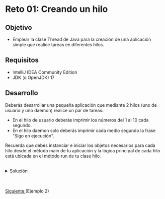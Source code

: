 # Reto 01: Creando un hilo

## Objetivo
- Emplear la clase Thread de Java para la creación de una aplicación simple que realice tareas en diferentes hilos.

## Requisitos
- IntelliJ IDEA Community Edition
- JDK (o OpenJDK) 17

## Desarrollo
Deberás desarrollar una pequeña aplicación que mediante 2 hilos (uno de usuario y uno daemon) realice un par de tareas:

- En el hilo de usuario deberás imprimir los números del 1 al 10 cada segundo.
- En el hilo daemon solo deberás imprimir cada medio segundo la frase "Sigo en ejecución".

Recuerda que debes instanciar e iniciar los objetos necesarios para cada hilo desde el método main de tu aplicación y la lógica principal de cada hilo está ubicada en el método run de tu clase hilo.

<br/>

<details>
	<summary>Solución</summary>
	
 1. Para resolver este reto tendrás que crear dos clases diferentes que hereden de Thread, dentro de la primera en el método run solo deberás incluir un for del 1 al 10 inclusivo en el que esté la instrucción System.out.println y un sleep por 1 segundo.

    ```java
    public class Hilo1 extends Thread {
		@Override
		public void run() {
			for (int i = 0; i <= 10; i++) {
				System.out.println("Hilo1: " + i);
				try {
					TimeUnit.SECONDS.sleep(1);
				} catch (InterruptedException e) {
					e.printStackTrace();
				}
			}
		}
	}
    ```

 2. En la segunda clase, tendrás que agregar la instrucción System.out.println con el mensaje "Sigo en ejecución" y un sleep por 500 milisegundos dentro de un ciclo infinito.

	```java
	public class Hilo2 extends Thread {
		@Override
		public void run() {
			while(true){
				System.out.println("Hilo2: Sigo en ejecución...");
				try {
					TimeUnit.MILLISECONDS.sleep(500);
				} catch (InterruptedException e) {
					e.printStackTrace();
				}
			}
		}
	}
	```

 3. En el método main deberás crear una instancia de cada clase sin olvidar establecer el atributo daemon como true para la segunda.

	```java
	Hilo1 h1 = new Hilo1();
	Hilo2 h2 = new Hilo2();
	h2.setDaemon(true);

	h1.start();
	h2.start();
	```
	
 4. Por último, no olvides iniciar cada uno de los hilos y ejecutar la aplicación para verificar los resultados.

    ![Ejecución](img/img_01.png)

</details>


<br/>
<br/>

[Siguiente ](../Ejemplo-02/Readme.md)(Ejemplo 2)
